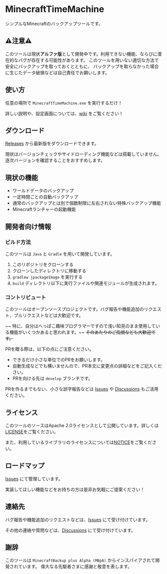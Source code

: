 # MinecraftTimeMachine

シンプルなMinecraftのバックアップツールです。

## ⚠️注意⚠️

このツールは現状**アルファ版**として開発中です。利用できない機能、ならびに潜在的なバグが存在する可能性があります。
このツールを用いない適切な方法で安全にバックアップを取っておくとともに、
バックアップを取らなかった場合に生じたデータ破損などは自己責任でお願いします。

## 使い方

任意の場所で `MinecraftTimeMachine.exe` を実行するだけ！

詳しい説明や、設定画面については、[wiki](https://github.com/hizumiaoba/MinecraftTimeMachine/wiki)
をご覧ください！

## ダウンロード

[Releases](https://github.com/hizumiaoba/MinecraftTimeMachine/releases) から最新版をダウンロードできます。

現状はバージョンチェックやサイドローディング機能などは搭載していません。逐次バージョンを確認することをおすすめします。

## 現状の機能

- ワールドデータのバックアップ
- 一定時間ごとの自動バックアップ
- 通常のバックアップとは別で個数制限に左右されない特殊バックアップ機能
- Minecraftランチャーの起動機能

## 開発者向け情報

### ビルド方法

このツールは `Java` と `Gradle` を用いて開発しています。

1. このリポジトリをクローンする
2. クローンしたディレクトリに移動する
3. `gradlew jpackageImage` を実行する
4. `build` ディレクトリ以下に実行ファイルや関連モジュールが生成されます。

### コントリビュート

このツールはオープンソースプロジェクトです。バグ報告や機能追加のリクエスト、プルリクエストなどは大歓迎です。

~~
特に、自分はへっぽこ趣味プログラマーですので浅い知見のまま使用している機能がいくつかあると思われます。~~
~~そのあたりのご指摘なども大歓迎です。~~

PRを贈る際は、以下の点にご注意ください。

- できるだけ小さな単位でのPRをお願いします。
- 自動生成などでも構いませんので、PR本文に変更点の詳細などをご記入ください。
- PRを向ける先は `develop` ブランチです。

PRを作るまでもない、小さな誤字報告などは [Issues](https://github.com/hizumiaoba/MinecraftTimeMachine/issues)
や [Discussions](https://github.com/hizumiaoba/MinecraftTimeMachine/discussions) もご活用ください。

## ライセンス

このツールのソースはApache 2.0ライセンスとして公開しています。詳しくは[LICENSE](LICENSE)をご覧ください。

また、利用しているライブラリのライセンスについては[NOTICE](NOTICE)をご覧ください。

## ロードマップ

[Issues](https://github.com/hizumiaoba/MinecraftTimeMachine/issues) にて管理しています。

実装してほしい機能などをお持ちの方は是非お気軽にご提案ください！

## 連絡先

バグ報告や機能追加のリクエストなどは、[Issues](https://github.com/hizumiaoba/MinecraftTimeMachine/issues)
にて受け付けています。

その他の連絡や質問などは、[Discussions](https://github.com/hizumiaoba/MinecraftTimeMachine/discussions)
にて受け付けています。

## 謝辞

このツールは `MinecraftBackup plus Alpha (MBpA)` からインスパイアされて開発されています。
偉大なる先駆者さまに感謝と敬意を表します。
